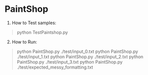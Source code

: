 # PaintShop

1. How to Test samples:

> python TestPaintshop.py


2. How to Run:

> python PaintShop.py ./test/input_0.txt
> python PaintShop.py ./test/input_1.txt
> python PaintShop.py ./test/input_2.txt
> python PaintShop.py ./test/input_3.txt
> python PaintShop.py ./test/expected_messy_formatting.txt
